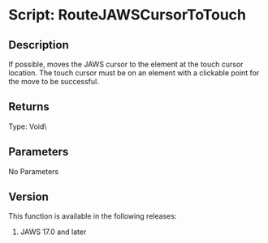 # Script: RouteJAWSCursorToTouch

## Description

If possible, moves the JAWS cursor to the element at the touch cursor
location. The touch cursor must be on an element with a clickable point
for the move to be successful.

## Returns

Type: Void\

## Parameters

No Parameters

## Version

This function is available in the following releases:

1.  JAWS 17.0 and later
